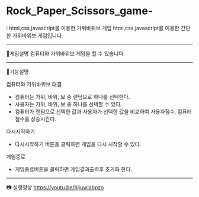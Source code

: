 # Rock_Paper_Scissors_game-

❕ html,css,javascript를 이용한 가위바위보 게임
html,css,javascript를 이용한 간단한 가위바위보 게임입니다.

----

🔔게임설명
컴퓨터와 가위바위보 게임을 할 수 있습니다.

----

🤔기능설명

컴퓨터와 가위바위보 대결
- 컴퓨터는 가위, 바위, 보 중 랜덤으로 하나를 선택한다.
- 사용자는 가위, 바위, 보 중 하나를 선택할 수 있다.
- 컴퓨터가 랜덤으로 선택한 값과 사용자가 선택한 값을 비교하여 사용자점수, 컴퓨터점수를 상승시킨다.

다시시작하기
- 다시시작하기 버튼을 클릭하면 게임을 다시 시작할 수 있다.

게임종료
- 게임종료버튼을 클릭하면 게임결과출력후 초기화 한다.

----
📷 실행영상
https://youtu.be/hljuwIabpzo
